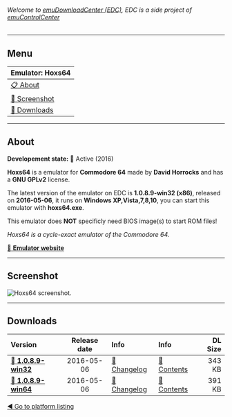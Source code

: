 ###### Welcome to [emuDownloadCenter (EDC)](https://github.com/PhoenixInteractiveNL/emuDownloadCenter/wiki/), EDC is a side project of [emuControlCenter](https://github.com/PhoenixInteractiveNL/emuControlCenter/wiki/)
***
## Menu
| **Emulator: Hoxs64** |
|:---------|
| [:clipboard: About](#about) |
| [:sunrise: Screenshot](#screen) |
| [:floppy_disk: Downloads](#downloads) |
***
## About
**Developement state:** :large_blue_circle: Active (2016)

**Hoxs64** is a emulator for **Commodore 64** made by **David Horrocks** and has a **GNU GPLv2** license.

The latest version of the emulator on EDC is **1.0.8.9-win32 (x86)**, released on **2016-05-06**, it runs on **Windows XP,Vista,7,8,10**, you can start this emulator with **hoxs64.exe**.

This emulator does **NOT** specificly need BIOS image(s) to start ROM files!

_Hoxs64 is a cycle-exact emulator of the Commodore 64._

[:link: **Emulator website**](http://www.hoxs64.net/)
***
## Screenshot
![](https://raw.githubusercontent.com/PhoenixInteractiveNL/emuDownloadCenter/master/hooks/hoxs64/emulator_screen_01.jpg "Hoxs64 screenshot.")
***
## Downloads
| Version  | Release date  | Info       | Info       | DL Size    |
|:---------|:-------------:|:-----------|:-----------|-----------:|
| [:floppy_disk: **1.0.8.9-win32**](https://github.com/PhoenixInteractiveNL/edc-repo0002/raw/master/hoxs64/1.0.8.9-win32.7z) | 2016-05-06 | [:page_facing_up: Changelog](https://github.com/PhoenixInteractiveNL/edc-repo0002/blob/master/hoxs64/1.0.8.9-win32_changelog.txt) | [:mag_right: Contents](https://github.com/PhoenixInteractiveNL/edc-repo0002/blob/master/hoxs64/1.0.8.9-win32_contents.txt) | 343 KB |
| [:floppy_disk: **1.0.8.9-win64**](https://github.com/PhoenixInteractiveNL/edc-repo0002/raw/master/hoxs64/1.0.8.9-win64.7z) | 2016-05-06 | [:page_facing_up: Changelog](https://github.com/PhoenixInteractiveNL/edc-repo0002/blob/master/hoxs64/1.0.8.9-win64_changelog.txt) | [:mag_right: Contents](https://github.com/PhoenixInteractiveNL/edc-repo0002/blob/master/hoxs64/1.0.8.9-win64_contents.txt) | 391 KB |

[:arrow_backward: Go to platform listing](https://github.com/PhoenixInteractiveNL/emuDownloadCenter/wiki/EDC-Platform-List)
